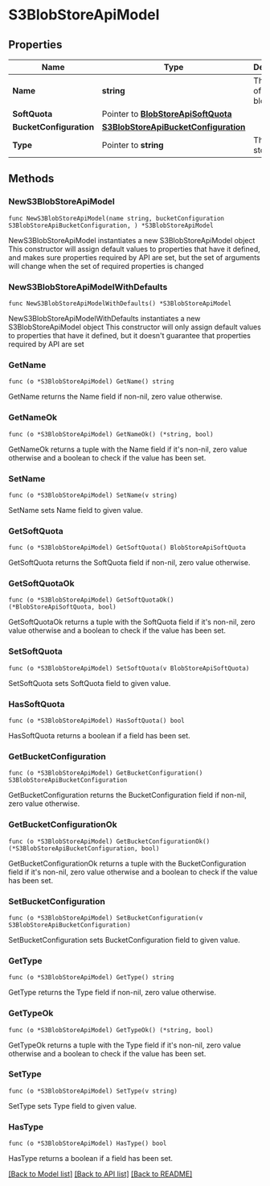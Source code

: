 # S3BlobStoreApiModel

## Properties

Name | Type | Description | Notes
------------ | ------------- | ------------- | -------------
**Name** | **string** | The name of the S3 blob store. | 
**SoftQuota** | Pointer to [**BlobStoreApiSoftQuota**](BlobStoreApiSoftQuota.md) |  | [optional] 
**BucketConfiguration** | [**S3BlobStoreApiBucketConfiguration**](S3BlobStoreApiBucketConfiguration.md) |  | 
**Type** | Pointer to **string** | The blob store type. | [optional] [readonly] 

## Methods

### NewS3BlobStoreApiModel

`func NewS3BlobStoreApiModel(name string, bucketConfiguration S3BlobStoreApiBucketConfiguration, ) *S3BlobStoreApiModel`

NewS3BlobStoreApiModel instantiates a new S3BlobStoreApiModel object
This constructor will assign default values to properties that have it defined,
and makes sure properties required by API are set, but the set of arguments
will change when the set of required properties is changed

### NewS3BlobStoreApiModelWithDefaults

`func NewS3BlobStoreApiModelWithDefaults() *S3BlobStoreApiModel`

NewS3BlobStoreApiModelWithDefaults instantiates a new S3BlobStoreApiModel object
This constructor will only assign default values to properties that have it defined,
but it doesn't guarantee that properties required by API are set

### GetName

`func (o *S3BlobStoreApiModel) GetName() string`

GetName returns the Name field if non-nil, zero value otherwise.

### GetNameOk

`func (o *S3BlobStoreApiModel) GetNameOk() (*string, bool)`

GetNameOk returns a tuple with the Name field if it's non-nil, zero value otherwise
and a boolean to check if the value has been set.

### SetName

`func (o *S3BlobStoreApiModel) SetName(v string)`

SetName sets Name field to given value.


### GetSoftQuota

`func (o *S3BlobStoreApiModel) GetSoftQuota() BlobStoreApiSoftQuota`

GetSoftQuota returns the SoftQuota field if non-nil, zero value otherwise.

### GetSoftQuotaOk

`func (o *S3BlobStoreApiModel) GetSoftQuotaOk() (*BlobStoreApiSoftQuota, bool)`

GetSoftQuotaOk returns a tuple with the SoftQuota field if it's non-nil, zero value otherwise
and a boolean to check if the value has been set.

### SetSoftQuota

`func (o *S3BlobStoreApiModel) SetSoftQuota(v BlobStoreApiSoftQuota)`

SetSoftQuota sets SoftQuota field to given value.

### HasSoftQuota

`func (o *S3BlobStoreApiModel) HasSoftQuota() bool`

HasSoftQuota returns a boolean if a field has been set.

### GetBucketConfiguration

`func (o *S3BlobStoreApiModel) GetBucketConfiguration() S3BlobStoreApiBucketConfiguration`

GetBucketConfiguration returns the BucketConfiguration field if non-nil, zero value otherwise.

### GetBucketConfigurationOk

`func (o *S3BlobStoreApiModel) GetBucketConfigurationOk() (*S3BlobStoreApiBucketConfiguration, bool)`

GetBucketConfigurationOk returns a tuple with the BucketConfiguration field if it's non-nil, zero value otherwise
and a boolean to check if the value has been set.

### SetBucketConfiguration

`func (o *S3BlobStoreApiModel) SetBucketConfiguration(v S3BlobStoreApiBucketConfiguration)`

SetBucketConfiguration sets BucketConfiguration field to given value.


### GetType

`func (o *S3BlobStoreApiModel) GetType() string`

GetType returns the Type field if non-nil, zero value otherwise.

### GetTypeOk

`func (o *S3BlobStoreApiModel) GetTypeOk() (*string, bool)`

GetTypeOk returns a tuple with the Type field if it's non-nil, zero value otherwise
and a boolean to check if the value has been set.

### SetType

`func (o *S3BlobStoreApiModel) SetType(v string)`

SetType sets Type field to given value.

### HasType

`func (o *S3BlobStoreApiModel) HasType() bool`

HasType returns a boolean if a field has been set.


[[Back to Model list]](../README.md#documentation-for-models) [[Back to API list]](../README.md#documentation-for-api-endpoints) [[Back to README]](../README.md)


